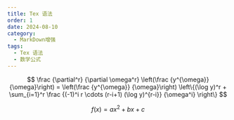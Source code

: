 ```yaml
---
title: Tex 语法
order: 1
date: 2024-08-10
category:
  - MarkDown增强
tags:
  - Tex 语法
  - 数学公式
---
```


$$
\frac {\partial^r} {\partial \omega^r} \left(\frac {y^{\omega}} {\omega}\right)
= \left(\frac {y^{\omega}} {\omega}\right) \left\{(\log y)^r + \sum_{i=1}^r \frac {(-1)^i r \cdots (r-i+1) (\log y)^{r-i}} {\omega^i} \right\}
$$

$$
f(x)=ax^2+bx+c
$$

<BiliBili bvid="BV1kt411o7C3" />